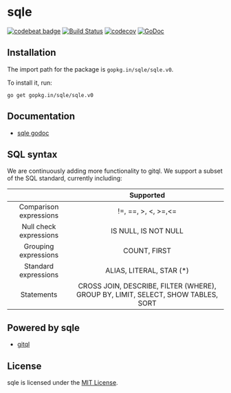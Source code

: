 # sqle

<a href="https://codebeat.co/projects/github-com-sqle-sqle"><img alt="codebeat badge" src="https://codebeat.co/badges/10f09016-1074-43d3-916a-4b4e628e79c0" /></a>
<a href="https://travis-ci.org/sqle/sqle"><img alt="Build Status" src="https://travis-ci.org/sqle/sqle.svg?branch=master" /></a>
<a href="https://codecov.io/gh/sqle/sqle"><img alt="codecov" src="https://codecov.io/gh/sqle/sqle/branch/master/graph/badge.svg" /></a>
<a href="https://godoc.org/gopkg.in/sqle/sqle.v0"><img alt="GoDoc" src="https://godoc.org/gopkg.in/sqle/sqle.v0?status.svg" /></a>

## Installation

The import path for the package is `gopkg.in/sqle/sqle.v0`.

To install it, run:

```
go get gopkg.in/sqle/sqle.v0
```

## Documentation

* [sqle godoc](https://godoc.org/gopkg.in/sqle/sqle.v0)


## SQL syntax

We are continuously adding more functionality to gitql. We support a subset of the SQL standard, currently including:

|                        |                                     Supported                                     |
|:----------------------:|:---------------------------------------------------------------------------------:|
| Comparison expressions |                                !=, ==, >, <, >=,<=                                |
| Null check expressions |                                IS NULL, IS NOT NULL                               |
|  Grouping expressions  |                                    COUNT, FIRST                                   |
|  Standard expressions  |                              ALIAS, LITERAL, STAR (*)                             |
|       Statements       | CROSS JOIN, DESCRIBE, FILTER (WHERE), GROUP BY, LIMIT, SELECT, SHOW TABLES, SORT  |

## Powered by sqle

* [gitql](https://github.com/sqle/gitql)

## License

sqle is licensed under the [MIT License](https://github.com/sqle/sqle/blob/master/LICENSE).

